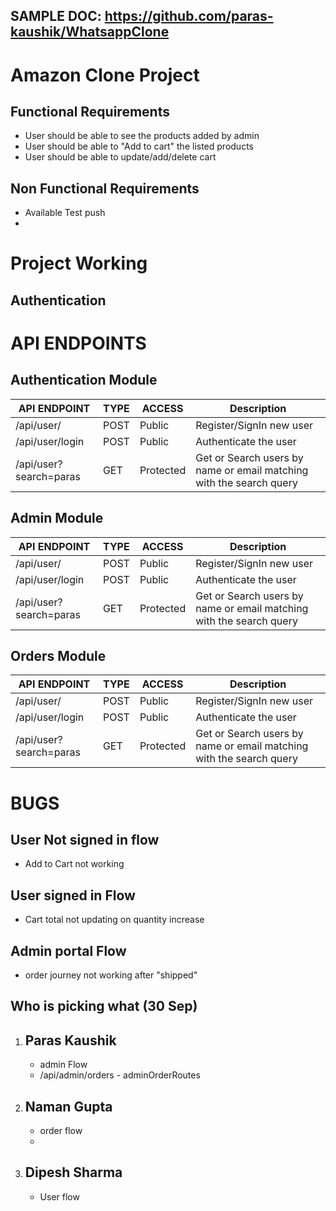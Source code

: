 ## SAMPLE DOC: https://github.com/paras-kaushik/WhatsappClone
# Amazon Clone Project
## Functional Requirements
- User should be able to see the products added by admin
- User should be able to "Add to cart" the listed products
- User should be able to update/add/delete cart
## Non Functional Requirements
- Available Test push
-

# Project Working
 ## Authentication

# API ENDPOINTS
## Authentication Module
| API ENDPOINT        | TYPE    | ACCESS    | Description                     |
|---------------------|---------|-----------|---------------------------------|
| /api/user/          | POST    | Public    | Register/SignIn new user       |
| /api/user/login     | POST    | Public    | Authenticate the user          |
| /api/user?search=paras | GET | Protected | Get or Search users by name or email matching with the search query |

## Admin Module
| API ENDPOINT        | TYPE    | ACCESS    | Description                     |
|---------------------|---------|-----------|---------------------------------|
| /api/user/          | POST    | Public    | Register/SignIn new user       |
| /api/user/login     | POST    | Public    | Authenticate the user          |
| /api/user?search=paras | GET | Protected | Get or Search users by name or email matching with the search query |
## Orders Module

| API ENDPOINT        | TYPE    | ACCESS    | Description                     |
|---------------------|---------|-----------|---------------------------------|
| /api/user/          | POST    | Public    | Register/SignIn new user       |
| /api/user/login     | POST    | Public    | Authenticate the user          |
| /api/user?search=paras | GET | Protected | Get or Search users by name or email matching with the search query |
# BUGS
## User Not signed in flow
- Add to Cart not working

## User signed in Flow
- Cart total not updating on quantity increase
## Admin portal Flow
- order journey not working after "shipped"





## Who is picking what (30 Sep)
1. ## Paras Kaushik
    - admin Flow
    - /api/admin/orders - adminOrderRoutes
2. ## Naman Gupta
    - order flow
    -
3. ## Dipesh Sharma
    - User flow
